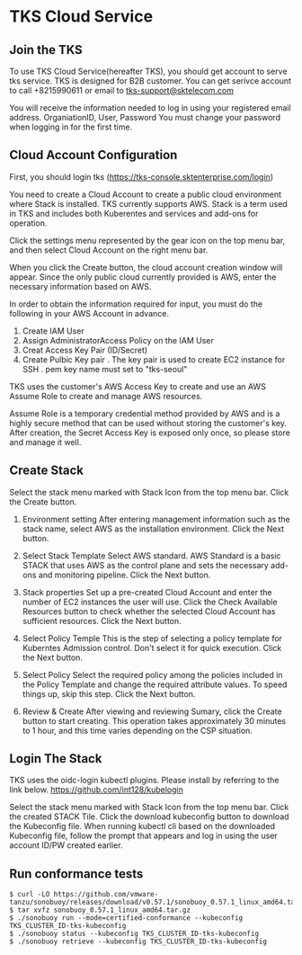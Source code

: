 # TKS Cloud Service

## Join the TKS

To use TKS Cloud Service(hereafter TKS), you should get account to serve tks service.
TKS is designed for B2B customer. You can get serivce account to call +8215990611 or email to tks-support@sktelecom.com

You will receive the information needed to log in using your registered email address.
OrganiationID, User, Password
You must change your password when logging in for the first time.

## Cloud Account Configuration

First, you should login tks (https://tks-console.sktenterprise.com/login)

You need to create a Cloud Account to create a public cloud environment where Stack is installed.
TKS currently supports AWS.
Stack is a term used in TKS and includes both Kuberentes and services and add-ons for operation.

Click the settings menu represented by the gear icon on the top menu bar, and then select Cloud Account on the right menu bar.

When you click the Create button, the cloud account creation window will appear.
Since the only public cloud currently provided is AWS, enter the necessary information based on AWS.

In order to obtain the information required for input, you must do the following in your AWS Account in advance.

1. Create IAM User
2. Assign AdministratorAccess Policy on the IAM User
3. Creat Access Key Pair (ID/Secret)
4. Create Pulbic Key pair
   . The key pair is used to create EC2 instance for SSH
   . pem key name must set to "tks-seoul"

TKS uses the customer's AWS Access Key to create and use an AWS Assume Role to create and manage AWS resources.

Assume Role is a temporary credential method provided by AWS and is a highly secure method that can be used without storing the customer's key.
After creation, the Secret Access Key is exposed only once, so please store and manage it well.

## Create Stack

Select the stack menu marked with Stack Icon from the top menu bar.
Click the Create button.

1. Environment setting
   After entering management information such as the stack name, select AWS as the installation environment.
   Click the Next button.

2. Select Stack Template
   Select AWS standard. AWS Standard is a basic STACK that uses AWS as the control plane and sets the necessary add-ons and monitoring pipeline.
   Click the Next button.

3. Stack properties
   Set up a pre-created Cloud Account and enter the number of EC2 instances the user will use.
   Click the Check Available Resources button to check whether the selected Cloud Account has sufficient resources.
   Click the Next button.

4. Select Policy Temple
   This is the step of selecting a policy template for Kuberntes Admission control. Don't select it for quick execution.
   Click the Next button.

5. Select Policy
   Select the required policy among the policies included in the Policy Template and change the required attribute values. To speed things up, skip this step.
   Click the Next button.

6. Review & Create
   After viewing and reviewing Sumary, click the Create button to start creating. This operation takes approximately 30 minutes to 1 hour, and this time varies depending on the CSP situation.

## Login The Stack

TKS uses the oidc-login kubectl plugins. Please install by referring to the link below.
https://github.com/int128/kubelogin

Select the stack menu marked with Stack Icon from the top menu bar.
Click the created STACK Tile.
Click the download kubeconfig button to download the Kubeconfig file.
When running kubectl cli based on the downloaded Kubeconfig file, follow the prompt that appears and log in using the user account ID/PW created earlier.

## Run conformance tests

```shell
$ curl -LO https://github.com/vmware-tanzu/sonobuoy/releases/download/v0.57.1/sonobuoy_0.57.1_linux_amd64.tar.gz
$ tar xvfz sonobuoy_0.57.1_linux_amd64.tar.gz
$ ./sonobuoy run --mode=certified-conformance --kubeconfig TKS_CLUSTER_ID-tks-kubeconfig
$ ./sonobuoy status --kubeconfig TKS_CLUSTER_ID-tks-kubeconfig
$ ./sonobuoy retrieve --kubeconfig TKS_CLUSTER_ID-tks-kubeconfig

```
